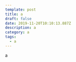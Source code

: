 ```yaml
---
template: post
title: a
draft: false
date: 2019-11-20T10:10:13.887Z
description: a
category: a
tags:
  - a
---
```

a
